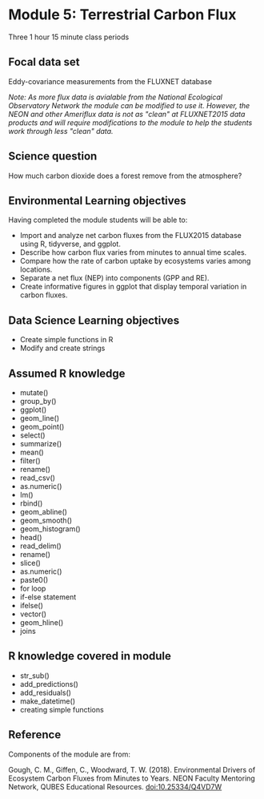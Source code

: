# Module 5: Terrestrial Carbon Flux

Three 1 hour 15 minute class periods

## Focal data set

Eddy-covariance measurements from the FLUXNET database

*Note: As more flux data is avialable from the National Ecological Observatory Network the module can be modified to use it.  However, the NEON and other Ameriflux data is not as "clean" at FLUXNET2015 data products and will require modifications to the module to help the students work through less "clean" data.*

## Science question

How much carbon dioxide does a forest remove from the atmosphere?

## Environmental Learning objectives

Having completed the module students will be able to:

* Import and analyze net carbon fluxes from the FLUX2015 database using R, 
  tidyverse, and ggplot.
* Describe how carbon flux varies from minutes to annual time scales.
* Compare how the rate of carbon uptake by ecosystems varies among locations.
* Separate a net flux (NEP) into components (GPP and RE).
* Create informative figures in ggplot that display temporal variation in carbon
  fluxes.

## Data Science Learning objectives

* Create simple functions in R
* Modify and create strings

## Assumed R knowledge

* mutate()
* group_by()
* ggplot()
* geom_line()
* geom_point()
* select()
* summarize()
* mean()
* filter()
* rename()
* read_csv()
* as.numeric()
* lm()
* rbind()
* geom_abline()
* geom_smooth()
* geom_histogram()
* head()
* read_delim()
* rename()
* slice()
* as.numeric()
* paste0()
* for loop
* if-else statement
* ifelse()
* vector()
* geom_hline()
* joins

## R knowledge covered in module

* str_sub()
* add_predictions()
* add_residuals()
* make_datetime()
* creating simple functions

## Reference

Components of the module are from:

Gough, C. M., Giffen, C., Woodward, T. W. (2018). Environmental Drivers
of Ecosystem Carbon Fluxes from Minutes to Years. NEON Faculty Mentoring
Network, QUBES Educational Resources. <doi:10.25334/Q4VD7W>

